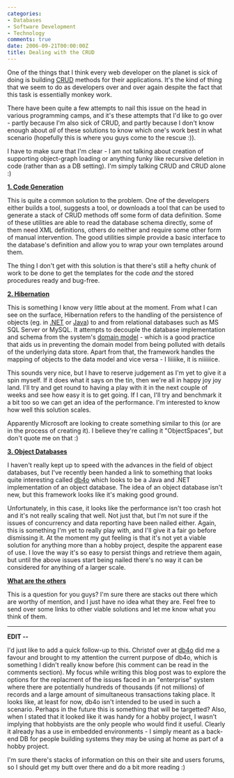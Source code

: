 ```yaml
---
categories:
- Databases
- Software Development
- Technology
comments: true
date: 2006-09-21T00:00:00Z
title: Dealing with the CRUD
---
```


One of the things that I think every web developer on the planet is sick of doing is building <a href="http://en.wikipedia.org/wiki/CRUD_%28acronym%29" title="CRUD">CRUD</a> methods for their applications. It's the kind of thing that we seem to do as developers over and over again despite the fact that this task is essentially monkey work.

There have been quite a few attempts to nail this issue on the head in various programming camps, and it's these attempts that I'd like to go over - partly because I'm also sick of CRUD, and partly because I don't know enough about <em>all</em> of these solutions to know which one's work best in what scenario (hopefully this is where you guys come to the rescue :)).

I have to make sure that I'm clear - I am not talking about creation of supporting object-graph loading or anything funky like recursive deletion in code (rather than as a DB setting). I'm simply talking CRUD and CRUD alone :)

<strong><u>1. Code Generation</u></strong>

This is quite a common solution to the problem. One of the developers either builds a tool, suggests a tool, or downloads a tool that can be used to generate a stack of CRUD methods off some form of data definition. Some of these utilities are able to read the database schema directly, some of them need XML definitions, others do neither and require some other form of manual intervention. The good utilities simple provide a basic interface to the database's definition and allow you to wrap your own templates around them.

The thing I don't get with this solution is that there's still a hefty chunk of work to be done to get the templates for the code <em>and</em> the stored procedures ready and bug-free.

<strong><u>2. Hibernation</u></strong>

This is something I know very little about at the moment. From what I can see on the surface, Hibernation refers to the handling of the persistence of objects (eg. in <a href="http://www.hibernate.org/343.html" title="NHibernate">.NET</a> or <a href="http://www.hibernate.org/" title="Hibernate">Java</a>) to and from relational databases such as MS SQL Server or MySQL. It attempts to decouple the database implementation and schema from the system's <a href="http://en.wikipedia.org/wiki/Domain_model" title="Domain Model">domain model</a> - which is a good practice that aids us in preventing the domain model from being polluted with details of the underlying data store. Apart from that, the framework handles the mapping of objects to the data model and vice versa - I liiiiike, it is niiiiiice.

This sounds very nice, but I have to reserve judgement as I'm yet to give it a spin myself. If it does what it says on the tin, then we're all in happy joy joy land. I'll try and get round to having a play with it in the next couple of weeks and see how easy it is to get going. If I can, I'll try and benchmark it a bit too so we can get an idea of the performance. I'm interested to know how well this solution scales.

Apparently Microsoft are looking to create something similar to this (or are in the process of creating it). I believe they're calling it "ObjectSpaces", but don't quote me on that :)

<strong><u>3. Object Databases</u></strong>

I haven't really kept up to speed with the advances in the field of object databases, but I've recently been handed a link to something that looks quite interesting called <a href="http://www.db4o.com/" title="db4objects">db4o</a> which looks to be a Java and .NET implementation of an object database. The idea of an object database isn't new, but this framework looks like it's making good ground.

Unfortunately, in this case, it looks like the performance isn't too crash hot and it's not really scaling that well. Not just that, but I'm not sure if the issues of concurrency and data reporting have been nailed either. Again, this is something I'm yet to really play with, and I'll give it a fair go before dismissing it. At the moment my gut feeling is that it's not yet a viable solution for anything more than a hobby project, despite the apparent ease of use. I love the way it's so easy to persist things and retrieve them again, but until the above issues start being nailed there's no way it can be considered for anything of a larger scale.

<strong><u>What are the others</u></strong>

This is a question for you guys? I'm sure there are stacks out there which are worthy of mention, and I just have no idea what they are. Feel free to send over some links to other viable solutions and let me know what you think of them.

<hr/>
<strong>EDIT --</strong>

I'd just like to add a quick follow-up to this. Christof over at <a href="http:/www.db4o.com/" title="db4objects">db4o</a> did me a favour and brought to my attention the current purpose of db4o, which is something I didn't really know before (his comment can be read in the comments section). My focus while writing this blog post was to explore the options for the replacment of the issues faced in an "enterprise" system where there are potentially hundreds of thousands (if not millions) of records and a large amount of simultaneous transactions taking place. It looks like, at least for now, db4o isn't intended to be used in such a scenario. Perhaps in the future this is something that will be targetted? Also, when I stated that it looked like it was handy for a hobby project, I wasn't implying that hobbyists are the only people who would find it useful. Clearly it already has a use in embedded environments - I simply meant as a back-end DB for people building systems they may be using at home as part of a hobby project.

I'm sure there's stacks of information on this on their site and users forums, so I should get my butt over there and do a bit more reading :)
